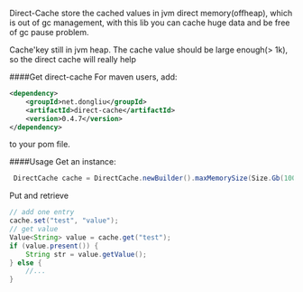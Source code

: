 Direct-Cache store the cached values in jvm direct memory(offheap), which is out of gc management, with this lib you can cache huge data and be free of gc pause problem.

Cache'key still in jvm heap. The cache value should be large enough(> 1k), so the direct cache will really help

####Get direct-cache
For maven users, add:
```xml
<dependency>
    <groupId>net.dongliu</groupId>
    <artifactId>direct-cache</artifactId>
    <version>0.4.7</version>
</dependency>
```
to your pom file.

####Usage
Get an instance:
```java
 DirectCache cache = DirectCache.newBuilder().maxMemorySize(Size.Gb(100)).build();
```
Put and retrieve
```java
// add one entry
cache.set("test", "value");
// get value
Value<String> value = cache.get("test");
if (value.present()) {
    String str = value.getValue();
} else {
    //...
}
```
